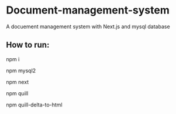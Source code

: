 # Document-management-system

A docuement management system with Next.js and mysql database

## How to run:

npm i

npm mysql2

npm next

npm quill

npm quill-delta-to-html

